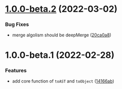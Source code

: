 # [1.0.0-beta.2](https://github.com/TomokiMiyauci/postcss-js/compare/v1.0.0-beta.1...v1.0.0-beta.2) (2022-03-02)


### Bug Fixes

* merge algolism should be deepMerge ([20ca0a8](https://github.com/TomokiMiyauci/postcss-js/commit/20ca0a88e9648d630e78fc3527b3195b0be918a2))

# 1.0.0-beta.1 (2022-02-28)


### Features

* add core function of `toAST` and `toObject` ([14166ab](https://github.com/TomokiMiyauci/postcss-js/commit/14166abab0acb4234cffada76208728c1a62ce57))
